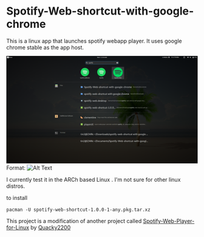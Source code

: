 # Spotify-Web-shortcut-with-google-chrome
This is a linux app that launches spotify webapp player. It uses google chrome stable as the app host.

![GitHub Logo](/.images/spotify.png)
Format: ![Alt Text](url)

I currently test it in the ARCh based Linux . I'm not sure for other linux distros.

to install 

```
pacman -U spotify-web-shortcut-1.0.0-1-any.pkg.tar.xz
```

This project is a modification of another project called [Spotify-Web-Player-for-Linux](https://github.com/Quacky2200/Spotify-Web-Player-for-Linux/releases) by [Quacky2200](https://github.com/Quacky2200">Quacky2200)
